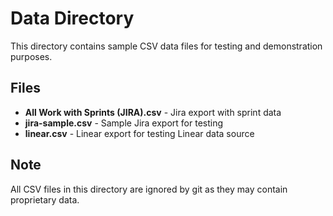 # Data Directory

This directory contains sample CSV data files for testing and demonstration purposes.

## Files

- **All Work with Sprints (JIRA).csv** - Jira export with sprint data
- **jira-sample.csv** - Sample Jira export for testing
- **linear.csv** - Linear export for testing Linear data source

## Note

All CSV files in this directory are ignored by git as they may contain proprietary data.
